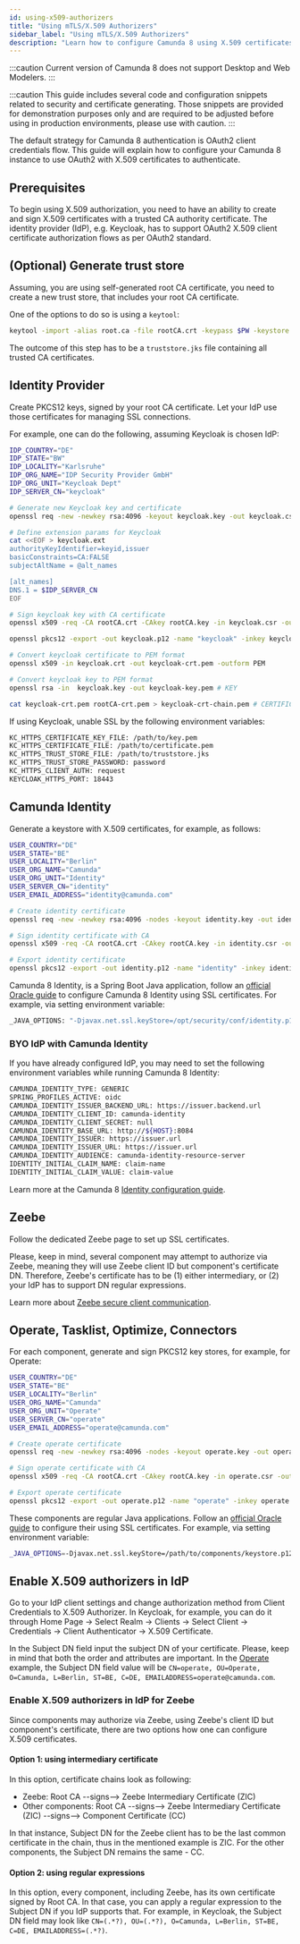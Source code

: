```yaml
---
id: using-x509-authorizers
title: "Using mTLS/X.509 Authorizers"
sidebar_label: "Using mTLS/X.509 Authorizers"
description: "Learn how to configure Camunda 8 using X.509 certificates to authenticate components"
---
```


:::caution
Current version of Camunda 8 does not support Desktop and Web Modelers.
:::

:::caution
This guide includes several code and configuration snippets related to security and certificate generating.
Those snippets are provided for demonstration purposes only and are required to be adjusted before using in production
environments, please use with caution.
:::

The default strategy for Camunda 8 authentication is OAuth2 client credentials flow.
This guide will explain how to configure your Camunda 8 instance to use OAuth2 with X.509 certificates to authenticate.

## Prerequisites

To begin using X.509 authorization, you need to have an ability to create and sign X.509 certificates with a trusted
CA authority certificate. The identity provider (IdP), e.g. Keycloak, has to support OAuth2 X.509 client certificate
authorization flows as per OAuth2 standard.

## (Optional) Generate trust store

Assuming, you are using self-generated root CA certificate, you need to create a new trust store, that includes your
root CA certificate.

One of the options to do so is using a `keytool`:

```bash
keytool -import -alias root.ca -file rootCA.crt -keypass $PW -keystore truststore.jks -storepass $PW -trustcacerts -noprompt
```

The outcome of this step has to be a `truststore.jks` file containing all trusted CA certificates.

## Identity Provider

Create PKCS12 keys, signed by your root CA certificate. Let your IdP use those certificates for managing SSL
connections.

For example, one can do the following, assuming Keycloak is chosen IdP:

```bash
IDP_COUNTRY="DE"
IDP_STATE="BW"
IDP_LOCALITY="Karlsruhe"
IDP_ORG_NAME="IDP Security Provider GmbH"
IDP_ORG_UNIT="Keycloak Dept"
IDP_SERVER_CN="keycloak"

# Generate new Keycloak key and certificate
openssl req -new -newkey rsa:4096 -keyout keycloak.key -out keycloak.csr -nodes -subj "/C=$IDP_COUNTRY/ST=$IDP_STATE/L=$IDP_LOCALITY/O=$IDP_ORG_NAME/OU=$IDP_ORG_UNIT/CN=$IDP_SERVER_CN" -passout pass:$PW

# Define extension params for Keycloak
cat <<EOF > keycloak.ext
authorityKeyIdentifier=keyid,issuer
basicConstraints=CA:FALSE
subjectAltName = @alt_names

[alt_names]
DNS.1 = $IDP_SERVER_CN
EOF

# Sign keycloak key with CA certificate
openssl x509 -req -CA rootCA.crt -CAkey rootCA.key -in keycloak.csr -out keycloak.crt -days 3650 -CAcreateserial -passin pass:$PW -extfile keycloak.ext

openssl pkcs12 -export -out keycloak.p12 -name "keycloak" -inkey keycloak.key -in keycloak.crt -passout pass:$PW

# Convert keycloak certificate to PEM format
openssl x509 -in keycloak.crt -out keycloak-crt.pem -outform PEM

# Convert keycloak key to PEM format
openssl rsa -in  keycloak.key -out keycloak-key.pem # KEY

cat keycloak-crt.pem rootCA-crt.pem > keycloak-crt-chain.pem # CERTIFICATE
```

If using Keycloak, unable SSL by the following environment variables:

```bash
KC_HTTPS_CERTIFICATE_KEY_FILE: /path/to/key.pem
KC_HTTPS_CERTIFICATE_FILE: /path/to/certificate.pem
KC_HTTPS_TRUST_STORE_FILE: /path/to/truststore.jks
KC_HTTPS_TRUST_STORE_PASSWORD: password
KC_HTTPS_CLIENT_AUTH: request
KEYCLOAK_HTTPS_PORT: 18443
```

## Camunda Identity

Generate a keystore with X.509 certificates, for example, as follows:

```bash
USER_COUNTRY="DE"
USER_STATE="BE"
USER_LOCALITY="Berlin"
USER_ORG_NAME="Camunda"
USER_ORG_UNIT="Identity"
USER_SERVER_CN="identity"
USER_EMAIL_ADDRESS="identity@camunda.com"

# Create identity certificate
openssl req -new -newkey rsa:4096 -nodes -keyout identity.key -out identity.csr -subj "/emailAddress="$USER_EMAIL_ADDRESS"/C=$USER_COUNTRY/ST=$USER_STATE/L=$USER_LOCALITY/O=$USER_ORG_NAME/OU=$USER_ORG_UNIT/CN=$USER_SERVER_CN"

# Sign identity certificate with CA
openssl x509 -req -CA rootCA.crt -CAkey rootCA.key -in identity.csr -out identity.crt -days 3650 -CAcreateserial -passin pass:$PW

# Export identity certificate
openssl pkcs12 -export -out identity.p12 -name "identity" -inkey identity.key -in identity.crt -passout pass:$PW
```

Camunda 8 Identity, is a Spring Boot Java application, follow an [official Oracle guide](https://docs.oracle.com/javaee/1.4/tutorial/doc/Security6.html)
to configure Camunda 8 Identity using SSL certificates. For example, via setting environment variable:

```bash
_JAVA_OPTIONS: "-Djavax.net.ssl.keyStore=/opt/security/conf/identity.p12 -Djavax.net.ssl.keyStorePassword=$PW -Djavax.net.ssl.trustStore=/opt/security/conf/truststore.jks -Djavax.net.ssl.trustStorePassword=$PW"
```

### BYO IdP with Camunda Identity

If you have already configured IdP, you may need to set the following environment variables while running
Camunda 8 Identity:

```bash
CAMUNDA_IDENTITY_TYPE: GENERIC
SPRING_PROFILES_ACTIVE: oidc
CAMUNDA_IDENTITY_ISSUER_BACKEND_URL: https://issuer.backend.url
CAMUNDA_IDENTITY_CLIENT_ID: camunda-identity
CAMUNDA_IDENTITY_CLIENT_SECRET: null
CAMUNDA_IDENTITY_BASE_URL: http://${HOST}:8084
CAMUNDA_IDENTITY_ISSUER: https://issuer.url
CAMUNDA_IDENTITY_ISSUER_URL: https://issuer.url
CAMUNDA_IDENTITY_AUDIENCE: camunda-identity-resource-server
IDENTITY_INITIAL_CLAIM_NAME: claim-name
IDENTITY_INITIAL_CLAIM_VALUE: claim-value
```

Learn more at the Camunda 8 [Identity configuration guide](/self-managed/identity/user-guide/configuration/making-identity-production-ready.md).

## Zeebe

Follow the dedicated Zeebe page to set up SSL certificates.

Please, keep in mind, several component may attempt to authorize via Zeebe, meaning they will use Zeebe client ID but
component's certificate DN. Therefore, Zeebe's certificate has to be (1) either intermediary, or (2) your IdP has to
support DN regular expressions.

Learn more about [Zeebe secure client communication](/self-managed/zeebe-deployment/security/secure-client-communication.md).

## Operate, Tasklist, Optimize, Connectors

For each component, generate and sign PKCS12 key stores, for example, for Operate:

```bash
USER_COUNTRY="DE"
USER_STATE="BE"
USER_LOCALITY="Berlin"
USER_ORG_NAME="Camunda"
USER_ORG_UNIT="Operate"
USER_SERVER_CN="operate"
USER_EMAIL_ADDRESS="operate@camunda.com"

# Create operate certificate
openssl req -new -newkey rsa:4096 -nodes -keyout operate.key -out operate.csr -subj "/emailAddress="$USER_EMAIL_ADDRESS"/C=$USER_COUNTRY/ST=$USER_STATE/L=$USER_LOCALITY/O=$USER_ORG_NAME/OU=$USER_ORG_UNIT/CN=$USER_SERVER_CN"

# Sign operate certificate with CA
openssl x509 -req -CA rootCA.crt -CAkey rootCA.key -in operate.csr -out operate.crt -days 3650 -CAcreateserial -passin pass:$PW

# Export operate certificate
openssl pkcs12 -export -out operate.p12 -name "operate" -inkey operate.key -in operate.crt -passout pass:$PW
```

These components are regular Java applications. Follow an [official Oracle guide](https://docs.oracle.com/javaee/1.4/tutorial/doc/Security6.html)
to configure their using SSL certificates. For example, via setting environment variable:

```bash
_JAVA_OPTIONS=-Djavax.net.ssl.keyStore=/path/to/components/keystore.p12 -Djavax.net.ssl.keyStorePassword=$PW -Djavax.net.ssl.trustStore=/opt/security/conf/truststore.jks -Djavax.net.ssl.trustStorePassword=$PW
```

## Enable X.509 authorizers in IdP

Go to your IdP client settings and change authorization method from Client Credentials to X.509 Authorizer.
In Keycloak, for example, you can do it through Home Page -> Select Realm -> Clients -> Select Client -> Credentials -> Client Authenticator -> X.509 Certificate.

In the Subject DN field input the subject DN of your certificate. Please, keep in mind that both the order and attributes
are important. In the [Operate](#operate-tasklist-optimize-connectors) example, the Subject DN field value will be
`CN=operate, OU=Operate, O=Camunda, L=Berlin, ST=BE, C=DE, EMAILADDRESS=operate@camunda.com`.

### Enable X.509 authorizers in IdP for Zeebe

Since components may authorize via Zeebe, using Zeebe's client ID but component's certificate, there are two options
how one can configure X.509 certificates.

#### Option 1: using intermediary certificate

In this option, certificate chains look as following:

- Zeebe: Root CA --signs--> Zeebe Intermediary Certificate (ZIC)
- Other components: Root CA --signs--> Zeebe Intermediary Certificate (ZIC) --signs--> Component Certificate (CC)

In that instance, Subject DN for the Zeebe client has to be the last common certificate in the chain, thus
in the mentioned example is ZIC. For the other components, the Subject DN remains the same - CC.

#### Option 2: using regular expressions

In this option, every component, including Zeebe, has its own certificate signed by Root CA. In that case, you can apply
a regular expression to the Subject DN if you IdP supports that. For example, in Keycloak, the Subject DN field may look
like `CN=(.*?), OU=(.*?), O=Camunda, L=Berlin, ST=BE, C=DE, EMAILADDRESS=(.*?)`.
